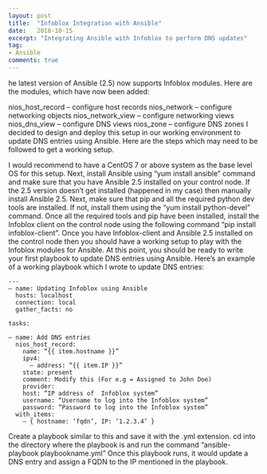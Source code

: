 ```yaml
---
layout: post
title:  "Infoblox Integration with Ansible"
date:   2018-10-15
excerpt: "Integrating Ansible with Infoblox to perform DNS updates"
tag:
- Ansible
comments: true
---
```


he latest version of Ansible (2.5) now supports Infoblox modules. Here are the modules, which have now been added:

nios_host_record – configure host records
nios_network – configure networking objects
nios_network_view – configure networking views
nios_dns_view – configure DNS views
nios_zone – configure DNS zones
I decided to design and deploy this setup in our working environment to update DNS entries using Ansible. Here are the steps which may need to be followed to get a working setup.

I would recommend to have a CentOS 7 or above system as the base level OS for this setup.
Next, install Ansible using “yum install ansible” command and make sure that you have Ansible 2.5 installed on your control node.
If the 2.5 version doesn’t get installed (happened in my case) then manually install Ansible 2.5.
Next, make sure that pip and all the required python dev tools are installed. If not, install them using the “yum install python-devel” command.
Once all the required tools and pip have been installed, install the Infoblox client on the control node using the following command “pip install infoblox-client”.
Once you have Infoblox-client and Ansible 2.5 installed on the control node then you should have a working setup to play with the Infoblox modules for Ansible.
At this point, you should be ready to write your first playbook to update DNS entries using Ansible.
Here’s an example of a working playbook which I wrote to update DNS entries:
```
---
– name: Updating Infoblox using Ansible
  hosts: localhost
  connection: local
  gather_facts: no

tasks:

– name: Add DNS entries
  nios_host_record:
    name: “{{ item.hostname }}”
    ipv4:
      – address: “{{ item.IP }}”
    state: present
    comment: Modify this (For e.g = Assigned to John Doe)
    provider:
    host: “IP address of  Infoblox system”
    username: “Username to log into the Infoblox system”
    password: “Password to log into the Infoblox system” 
  with_items:
    – { hostname: ‘fqdn’, IP: ‘1.2.3.4’ }
```
Create a playbook similar to this and save it with the .yml extension.
cd into the directory where the playbook is and run the command “ansible-playbook playbookname.yml”
Once this playbook runs, it would update a DNS entry and assign a FQDN to the IP mentioned in the playbook.
